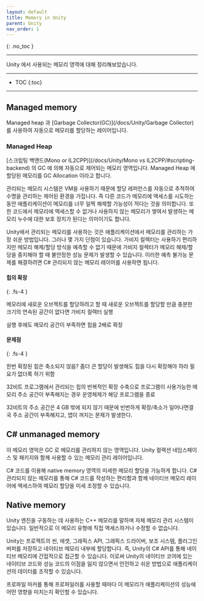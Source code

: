 ```yaml
---
layout: default
title: Memory in Unity
parent: Unity
nav_order: 1
---
```


{: .no_toc }

---
Unity 에서 사용되는 메모리 영역에 대해 정리해보았습니다.

---
- TOC
{:toc}
---

## Managed memory

Managed heap 과 [Garbage Collector(GC)](/docs/Unity/Garbage Collector) 를 사용하여 자동으로 메모리를 할당하는 레이어입니다.

### Managed Heap

[스크립팅 백앤드(Mono or IL2CPP)](/docs/Unity/Mono vs IL2CPP/#scripting-backend) 의 GC 에 의해 자동으로 제어되는 메모리 영역입니다. Managed Heap 에 할당된 메모리를 GC Allocation 이라고 합니다.


<!-- // 잘 이해가 되지않아 다음에 추가하기 -->
<!-- ### The scripting stack -->
<!-- ### Native VM memory -->

관리되는 메모리 시스템은 VM을 사용하기 때문에 할당 레퍼런스를 자동으로 추적하여 수명을 관리하는 제어된 환경을 가집니다. 즉 다른 코드가 메모리에 액세스를 시도하는 동안 애플리케이션이 메모리를 너무 일찍 해제할 가능성이 적다는 것을 의미합니다. 또한 코드에서 메모리에 액세스할 수 없거나 사용하지 않는 메모리가 쌓여서 발생하는 메모리 누수에 대한 보호 장치가 된다는 의미이기도 합니다.

Unity에서 관리되는 메모리를 사용하는 것은 애플리케이션에서 메모리를 관리하는 가장 쉬운 방법입니다. 그러나 몇 가지 단점이 있습니다. 가비지 컬렉터는 사용하기 편리하지만 메모리 해제/할당 방식을 예측할 수 없기 때문에 가비지 컬렉터가 메모리 해제/할당을 중지해야 할 때 불안정한 성능 문제가 발생할 수 있습니다. 이러한 예측 불가능 문제를 해결하려면 C# 관리되지 않는 메모리 레이어를 사용하면 됩니다.




#### 힙의 확장
{: .fs-4 }

메모리에 새로운 오브젝트를 할당하려고 할 때 새로운 오브젝트를 할당할 만큼 충분한 크기의 연속된 공간이 없다면 가비지 컬렉터 실행

실행 후에도 메모리 공간이 부족하면 힙을 2배로 확장

#### 문제점
{: .fs-4 }

한번 확장된 힙은 축소되지 않음? 좀더 큰 할당이 발생해도 힙을 다시 확장해야 하라 필요가 없더록 하기 위함

32비트 프로그램에서 관리되는 힙의 반복적인 확장 수축으로 프로그램이 사용가능한 메모리 주소 공간이 부족해지는 경우 운영체제가 해당 프로그램을 종료


32비트의 주소 공간은 4 GB 밖에 되지 않기 때문에 빈번하게 확장/축소가 일어나면결국 주소 공간이 부족해지고, 앱이 꺼지는 문제가 발생한다.


## C# unmanaged memory

이 메모리 영억은 GC 로 메모리를 관리하지 않는 영역입니다. Unity 컬렉션 네임스페이스 및 패키지와 함께 사용할 수 있는 메모리 관리 레이어입니다.

C# 코드를 이용해 native memory 영역의 미세한 메모리 할당을 가능하게 합니다.
C# 관리되지 않는 메모리를 통해 C# 코드를 작성하는 편리함과 함께 네이티브 메모리 레이어에 액세스하여 메모리 할당을 미세 조정할 수 있습니다.

## Native memory

Unity 엔진을 구동하는 데 사용하는 C++ 메모리를 말하며 자체 메모리 관리 시스템이 있습니다. 일반적으로 이 메모리 유형에 직접 액세스하거나 수정할 수 없습니다.

Unity는 프로젝트의 씬, 에셋, 그래픽스 API, 그래픽스 드라이버, 보조 시스템, 플러그인 버퍼를 저장하고 네이티브 메모리 내부에 할당합니다. 즉, Unity의 C# API를 통해 네이티브 메모리에 간접적으로 접근할 수 있습니다. 이로써 Unity의 네이티브 코어에 있는 네이티브 코드와 성능 코드의 이점을 잃지 않으면서 안전하고 쉬운 방법으로 애플리케이션의 데이터를 조작할 수 있습니다.

프로파일 마커를 통해 프로파일러를 사용할 때마다 이 메모리가 애플리케이션의 성능에 어떤 영향을 미치는지 확인할 수 있습니다.